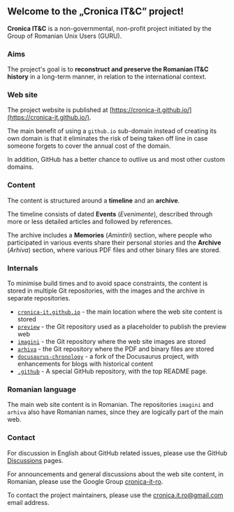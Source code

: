 ## Welcome to the „Cronica IT&C” project!

**Cronica IT&C** is a non-governmental, non-profit project initiated by
the Group of Romanian Unix Users (GURU).

### Aims

The project's goal is to **reconstruct and preserve the Romanian IT&C history**
in a long-term manner, in relation to the international context.

### Web site

The project website is published at
[https://cronica-it.github.io/](https://cronica-it.github.io/).

The main benefit of using a `github.io` sub-domain instead of creating its 
own domain is that it eliminates the risk of being taken off line
in case someone forgets to cover the annual cost of the domain.

In addition, GitHub has a better chance to outlive us and most other
custom domains.

### Content

The content is structured around a **timeline** and an **archive**.

The timeline consists of dated **Events** (_Evenimente_),
described through more or less detailed articles and followed 
by references.

The archive includes a **Memories** (_Amintiri_) section, where people
who participated in various events share their personal stories and
the **Archive** (_Arhiva_) section, where various PDF files and other 
binary files are stored.

### Internals

To minimise build times and to avoid space constraints, the content 
is stored in multiple Git repositories, with the images and the
archive in separate repositories.

- [`cronica-it.github.io`](https://github.com/cronica-it/cronica-it.github.io) -
  the main location where the web site content is stored
- [`preview`](https://github.com/cronica-it/preview) -
  the Git repository used as a placeholder to publish the preview web
- [`imagini`](https://github.com/cronica-it/imagini) -
  the Git repository where the web site images are stored
- [`arhiva`](https://github.com/cronica-it/arhiva) -
  the Git repository where the PDF and binary files are stored
- [`docusaurus-chronology`](https://github.com/cronica-it/docusaurus-chronology) -
  a fork of the Docusaurus project, with enhancements for blogs with historical content
- [`.github`](https://github.com/cronica-it/.github) -
  A special GitHub repository, with the top README page.

### Romanian language

The main web site content is in Romanian. The repositories `imagini` and `arhiva` 
also have Romanian names, since they are logically part of the main web.

### Contact

For discussion in English about GitHub related issues, please use the GitHub 
[Discussions](https://github.com/orgs/cronica-it/discussions) pages.

For announcements and general discussions about the web site content, 
in Romanian, please use the Google Group 
[cronica-it-ro](https://groups.google.com/u/1/g/cronica-it-ro).

To contact the project maintainers, please use the <cronica.it.ro@gmail.com> 
email address.
